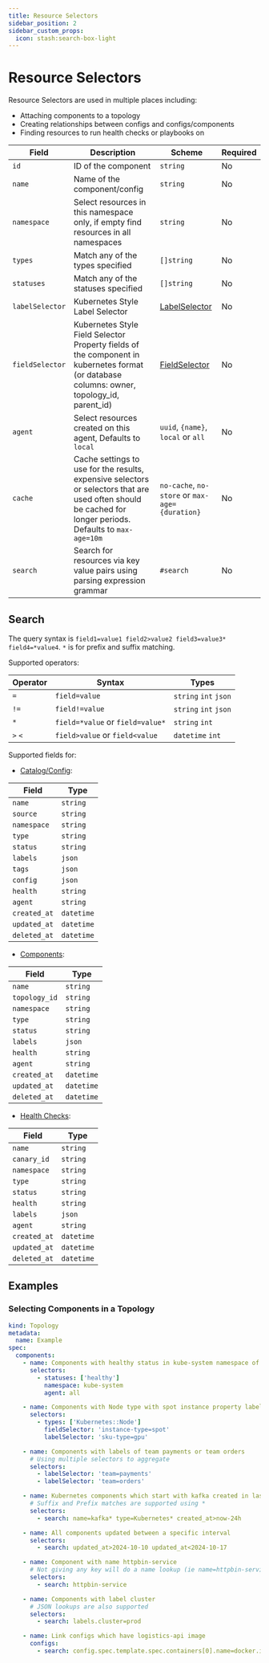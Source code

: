 ```yaml
---
title: Resource Selectors
sidebar_position: 2
sidebar_custom_props:
  icon: stash:search-box-light
---
```


# Resource Selectors

Resource Selectors are used in multiple places including:

- Attaching components to a topology
- Creating relationships between configs and configs/components
- Finding resources to run health checks or playbooks on

| Field           | Description                                                                                                                                                | Scheme                                                                                              | Required |
| --------------- | ---------------------------------------------------------------------------------------------------------------------------------------------------------- | --------------------------------------------------------------------------------------------------- | -------- |
| `id`            | ID of the component                                                                                                                                        | `string`                                                                                            | No       |
| `name`          | Name of the component/config                                                                                                                               | `string`                                                                                            | No       |
| `namespace`     | Select resources in this namespace only, if empty find resources in all namespaces                                                                         | `string`                                                                                            | No       |
| `types`         | Match any of the types specified                                                                                                                           | `[]string`                                                                                          | No       |
| `statuses`      | Match any of the statuses specified                                                                                                                        | `[]string`                                                                                          | No       |
| `labelSelector` | Kubernetes Style Label Selector                                                                                                                            | [LabelSelector](https://kubernetes.io/docs/concepts/overview/working-with-objects/labels/)          | No       |
| `fieldSelector` | Kubernetes Style Field Selector Property fields of the component in kubernetes format (or database columns: owner, topology_id, parent_id)                 | [FieldSelector](https://kubernetes.io/docs/concepts/overview/working-with-objects/field-selectors/) | No       |
| `agent`         | Select resources created on this agent, Defaults to `local`                                                                                                | `uuid`, `{name}`, `local` or `all`                                                                  | No       |
| `cache`         | Cache settings to use for the results, expensive selectors or selectors that are used often should be cached for longer periods. Defaults to `max-age=10m` | `no-cache`, `no-store` or `max-age={duration}`                                                      | No       |
| `search`        | Search for resources via key value pairs using parsing expression grammar                                                                                  | `#search`                                                                                           | No       |

## Search

The query syntax is `field1=value1 field2>value2 field3=value3* field4=*value4`. `*` is for prefix and suffix matching.

Supported operators:

| Operator | Syntax                           | Types                 |
| -------- | -------------------------------- | --------------------- |
| `=`      | `field=value`                    | `string` `int` `json` |
| `!=`     | `field!=value`                   | `string` `int` `json` |
| `*`      | `field=*value` or `field=value*` | `string` `int`        |
| `>` `<`  | `field>value` or `field<value`   | `datetime` `int`      |

Supported fields for:

- [Catalog/Config](/reference/config-db/config):

| Field        | Type       |
| ------------ | ---------- |
| `name`       | `string`   |
| `source`     | `string`   |
| `namespace`  | `string`   |
| `type`       | `string`   |
| `status`     | `string`   |
| `labels`     | `json`     |
| `tags`       | `json`     |
| `config`     | `json`     |
| `health`     | `string`   |
| `agent`      | `string`   |
| `created_at` | `datetime` |
| `updated_at` | `datetime` |
| `deleted_at` | `datetime` |

- [Components](/reference/topology/components):

| Field         | Type       |
| ------------- | ---------- |
| `name`        | `string`   |
| `topology_id` | `string`   |
| `namespace`   | `string`   |
| `type`        | `string`   |
| `status`      | `string`   |
| `labels`      | `json`     |
| `health`      | `string`   |
| `agent`       | `string`   |
| `created_at`  | `datetime` |
| `updated_at`  | `datetime` |
| `deleted_at`  | `datetime` |

- [Health Checks](/reference/canary-checker/check):

| Field        | Type       |
| ------------ | ---------- |
| `name`       | `string`   |
| `canary_id`  | `string`   |
| `namespace`  | `string`   |
| `type`       | `string`   |
| `status`     | `string`   |
| `health`     | `string`   |
| `labels`     | `json`     |
| `agent`      | `string`   |
| `created_at` | `datetime` |
| `updated_at` | `datetime` |
| `deleted_at` | `datetime` |

## Examples

### Selecting Components in a Topology

```yaml title="topology-component-selectors.yaml"
kind: Topology
metadata:
  name: Example
spec:
  components:
    - name: Components with healthy status in kube-system namespace of all agents
      selectors:
        - statuses: ['healthy']
          namespace: kube-system
          agent: all

    - name: Components with Node type with spot instance property labeled with gpu tag
      selectors:
        - types: ['Kubernetes::Node']
          fieldSelector: 'instance-type=spot'
          labelSelector: 'sku-type=gpu'

    - name: Components with labels of team payments or team orders
      # Using multiple selectors to aggregate
      selectors:
        - labelSelector: 'team=payments'
        - labelSelector: 'team=orders'

    - name: Kubernetes components which start with kafka created in last 24h
      # Suffix and Prefix matches are supported using *
      selectors:
        - search: name=kafka* type=Kubernetes* created_at>now-24h

    - name: All components updated between a specific interval
      selectors:
        - search: updated_at>2024-10-10 updated_at<2024-10-17

    - name: Component with name httpbin-service
      # Not giving any key will do a name lookup (ie name=httpbin-service)
      selectors:
        - search: httpbin-service

    - name: Components with label cluster
      # JSON lookups are also supported
      selectors:
        - search: labels.cluster=prod

    - name: Link configs which have logistics-api image
      configs:
        - search: config.spec.template.spec.containers[0].name=docker.io/example/logistics-api:latest
```
